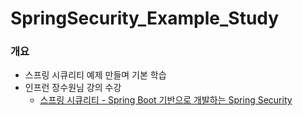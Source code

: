 # SpringSecurity_Example_Study
### 개요
- 스프링 시큐리티 예제 만들며 기본 학습
- 인프런 장수원님 강의 수강
  - [스프링 시큐리티 - Spring Boot 기반으로 개발하는 Spring Security](https://www.inflearn.com/course/%EC%BD%94%EC%96%B4-%EC%8A%A4%ED%94%84%EB%A7%81-%EC%8B%9C%ED%81%90%EB%A6%AC%ED%8B%B0)
